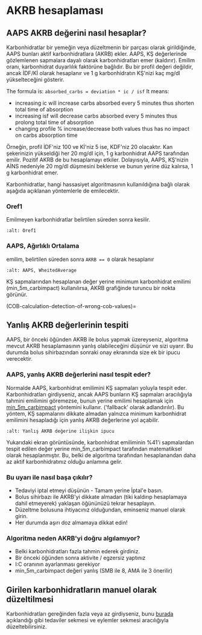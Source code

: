 # AKRB hesaplaması

## AAPS AKRB değerini nasıl hesaplar?

Karbonhidratlar bir yemeğin veya düzeltmenin bir parçası olarak girildiğinde, AAPS bunları aktif karbonhidratlara (AKRB) ekler. AAPS, KŞ değerlerinde gözlemlenen sapmalara dayalı olarak karbonhidratları emer (kaldırır). Emilim oranı, karbonhidrat duyarlılık faktörüne bağlıdır. Bu bir profil değeri değildir, ancak İDF/Kİ olarak hesaplanır ve 1 g karbonhidratın KŞ'nizi kaç mg/dl yükselteceğini gösterir.

The formula is: `absorbed_carbs = deviation * ic / isf` It means:
* increasing ic will increase carbs absorbed every 5 minutes thus shorten total time of absorption
* increasing isf will decrease carbs absorbed every 5 minutes thus prolong total time of absorption
* changing profile % increase/decrease both values thus has no impact on carbs absorption time

Örneğin, profil İDF'niz 100 ve Kİ'niz 5 ise, KDF'niz 20 olacaktır. Kan şekerinizin yükseldiği her 20 mg/dl için, 1 g karbonhidrat AAPS tarafından emilir. Pozitif AKRB de bu hesaplamayı etkiler. Dolayısıyla, AAPS, KŞ'nizin AİNS nedeniyle 20 mg/dl düşmesini beklerse ve bunun yerine düz kalırsa, 1 g karbonhidrat emer.

Karbonhidratlar, hangi hassasiyet algoritmasının kullanıldığına bağlı olarak aşağıda açıklanan yöntemlerle de emilecektir.

### Oref1

Emilmeyen karbonhidratlar belirtilen süreden sonra kesilir.

```{image} ../images/cob_oref0_orange_II.png
:alt: Oref1
```

### AAPS, Ağırlıklı Ortalama

emilim, belirtilen süreden sonra `AKRB == 0` olarak hesaplanır

```{image} ../images/cob_aaps2_orange_II.png
:alt: AAPS, WheitedAverage
```

KŞ sapmalarından hesaplanan değer yerine minimum karbonhidrat emilimi (min_5m_carbimpact) kullanılırsa, AKRB grafiğinde turuncu bir nokta görünür.

(COB-calculation-detection-of-wrong-cob-values)=

## Yanlış AKRB değerlerinin tespiti

AAPS, bir önceki öğünden AKRB ile bolus yapmak üzereyseniz, algoritma mevcut AKRB hesaplamasının yanlış olabileceğini düşünür ve sizi uyarır. Bu durumda bolus sihirbazından sonraki onay ekranında size ek bir ipucu verecektir.

### AAPS, yanlış AKRB değerlerini nasıl tespit eder?

Normalde AAPS, karbonhidrat emilimini KŞ sapmaları yoluyla tespit eder. Karbonhidratları girdiyseniz, ancak AAPS bunların KŞ sapmaları aracılığıyla tahmini emilimini göremezse, bunun yerine emilimi hesaplamak için [min_5m_carbimpact](../Configuration/Config-Builder.md?highlight=min_5m_carbimpact#absorption-settings) yöntemini kullanır. ('fallback' olarak adlandırılır). Bu yöntem, KŞ sapmalarını dikkate almadan yalnızca minimum karbonhidrat emilimini hesapladığı için yanlış AKRB değerlerine yol açabilir.

```{image} ../images/Calculator_SlowCarbAbsorption.png
:alt: Yanlış AKRB değerine ilişkin ipucu
```

Yukarıdaki ekran görüntüsünde, karbonhidrat emiliminin %41'i sapmalardan tespit edilen değer yerine min_5m_carbimpact tarafından matematiksel olarak hesaplanmıştır.  Bu, belki de algoritma tarafından hesaplanandan daha az aktif karbonhidratınız olduğu anlamına gelir.

### Bu uyarı ile nasıl başa çıkılır?

- Tedaviyi iptal etmeyi düşünün - Tamam yerine İptal'e basın.
- Bolus sihirbazı ile AKRB'yi dikkate almadan (tiki kaldırıp hesaplamaya dahil etmeyerek) yaklaşan öğününüzü tekrar hesaplayın.
- Düzeltme bolusuna ihtiyacınız olduğundan, eminseniz manuel olarak girin.
- Her durumda aşırı doz almamaya dikkat edin!

### Algoritma neden AKRB'yi doğru algılamıyor?

- Belki karbonhidratları fazla tahmin ederek girdiniz.
- Bir önceki öğünden sonra aktivite / egzersiz yaptınız
- I:C oranının ayarlanması gerekiyor
- min_5m_carbimpact değeri yanlış (SMB ile 8, AMA ile 3 önerilir)

## Girilen karbonhidratların manuel olarak düzeltilmesi

Karbonhidratları gereğinden fazla veya az girdiyseniz, bunu [burada](Screenshots-carb-correction) açıklandığı gibi tedaviler sekmesi ve eylemler sekmesi aracılığıyla düzeltebilirsiniz.
